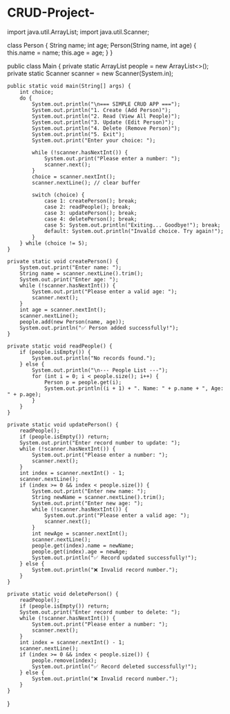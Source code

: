 # CRUD-Project-
import java.util.ArrayList;
import java.util.Scanner;

class Person {
    String name;
    int age;
    Person(String name, int age) { this.name = name; this.age = age; }
}

public class Main {
    private static ArrayList<Person> people = new ArrayList<>();
    private static Scanner scanner = new Scanner(System.in);

    public static void main(String[] args) {
        int choice;
        do {
            System.out.println("\n=== SIMPLE CRUD APP ===");
            System.out.println("1. Create (Add Person)");
            System.out.println("2. Read (View All People)");
            System.out.println("3. Update (Edit Person)");
            System.out.println("4. Delete (Remove Person)");
            System.out.println("5. Exit");
            System.out.print("Enter your choice: ");

            while (!scanner.hasNextInt()) {
                System.out.print("Please enter a number: ");
                scanner.next();
            }
            choice = scanner.nextInt();
            scanner.nextLine(); // clear buffer

            switch (choice) {
                case 1: createPerson(); break;
                case 2: readPeople(); break;
                case 3: updatePerson(); break;
                case 4: deletePerson(); break;
                case 5: System.out.println("Exiting... Goodbye!"); break;
                default: System.out.println("Invalid choice. Try again!");
            }
        } while (choice != 5);
    }

    private static void createPerson() {
        System.out.print("Enter name: ");
        String name = scanner.nextLine().trim();
        System.out.print("Enter age: ");
        while (!scanner.hasNextInt()) {
            System.out.print("Please enter a valid age: ");
            scanner.next();
        }
        int age = scanner.nextInt();
        scanner.nextLine();
        people.add(new Person(name, age));
        System.out.println("✅ Person added successfully!");
    }

    private static void readPeople() {
        if (people.isEmpty()) {
            System.out.println("No records found.");
        } else {
            System.out.println("\n--- People List ---");
            for (int i = 0; i < people.size(); i++) {
                Person p = people.get(i);
                System.out.println((i + 1) + ". Name: " + p.name + ", Age: " + p.age);
            }
        }
    }

    private static void updatePerson() {
        readPeople();
        if (people.isEmpty()) return;
        System.out.print("Enter record number to update: ");
        while (!scanner.hasNextInt()) {
            System.out.print("Please enter a number: ");
            scanner.next();
        }
        int index = scanner.nextInt() - 1;
        scanner.nextLine();
        if (index >= 0 && index < people.size()) {
            System.out.print("Enter new name: ");
            String newName = scanner.nextLine().trim();
            System.out.print("Enter new age: ");
            while (!scanner.hasNextInt()) {
                System.out.print("Please enter a valid age: ");
                scanner.next();
            }
            int newAge = scanner.nextInt();
            scanner.nextLine();
            people.get(index).name = newName;
            people.get(index).age = newAge;
            System.out.println("✅ Record updated successfully!");
        } else {
            System.out.println("❌ Invalid record number.");
        }
    }

    private static void deletePerson() {
        readPeople();
        if (people.isEmpty()) return;
        System.out.print("Enter record number to delete: ");
        while (!scanner.hasNextInt()) {
            System.out.print("Please enter a number: ");
            scanner.next();
        }
        int index = scanner.nextInt() - 1;
        scanner.nextLine();
        if (index >= 0 && index < people.size()) {
            people.remove(index);
            System.out.println("✅ Record deleted successfully!");
        } else {
            System.out.println("❌ Invalid record number.");
        }
    }
}
